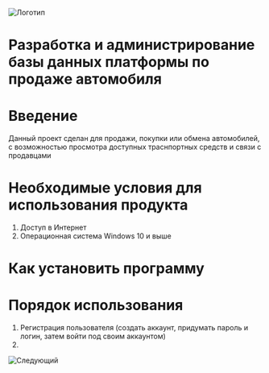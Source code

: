 ![Логотип](https://encrypted-tbn0.gstatic.com/images?q=tbn:ANd9GcTgiccmklR21x2GxZ9LEbKOxO_AIupvBnc8kg&s)
# Разработка и администрирование базы данных платформы по продаже автомобиля
# Введение
Данный проект сделан для продажи, покупки или обмена автомобилей, с возможностью просмотра доступных траснпортных средств и связи с продавцами
# Необходимые условия для использования продукта
1. Доступ в Интернет
2. Операционная система Windows 10 и выше
# Как установить программу

# Порядок использования
1. Регистрация пользователя (создать аккаунт, придумать пароль и логин, затем войти под своим аккаунтом)
2. 
<img src="https://camo.githubusercontent.com/d6bb0e7157be00d6b0b6755ffa5884c82765bee79b2e0c9f32d8255dbe4b43d4/68747470733a2f2f696d672e736869656c64732e696f2f62616467652f6e6578742e6a732d3030303030303f7374796c653d666f722d7468652d6261646765266c6f676f3d6e657874646f746a73266c6f676f436f6c6f723d7768697465" alt="Следующий" data-canonical-src="https://img.shields.io/badge/next.js-000000?style=for-the-badge&amp;logo=nextdotjs&amp;logoColor=white" style="max-width: 100%;">